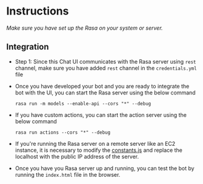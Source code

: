 # Instructions

*Make sure you have set up the Rasa on your system or server.*

## Integration

- Step 1: Since this Chat UI communicates with the Rasa server using `rest` channel, make sure you have added `rest` channel in the `credentials.yml` file
- Once you have developed your bot and you are ready to integrate the bot with the UI, you can start the Rasa server using the below command
  ```
  rasa run -m models --enable-api --cors "*" --debug
  ```
- If you have custom actions, you can start the action server using the below command
    ```
    rasa run actions --cors "*" --debug
    ```
- If you're running the Rasa server on a remote server like an EC2 instance, it is necessary to modify the [constants.js](https://github.com/JiteshGaikwad/Chatbot-Widget/blob/main/static/js/constants.js#L2) and replace the localhost with the public IP address of the server.

- Once you have you Rasa server up and running, you can test the bot by running the `index.html` file in the browser.

